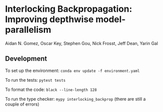 # Interlocking Backpropagation: Improving depthwise model-parallelism
Aidan N. Gomez, Oscar Key, Stephen Gou, Nick Frosst, Jeff Dean, Yarin Gal

## Development
To set up the environment: `conda env update -f environment.yaml`

To run the tests: `pytest tests`

To format the code: `black --line-length 128`

To run the type checker: `mypy interlocking_backprop` (there are still a couple of errors)
